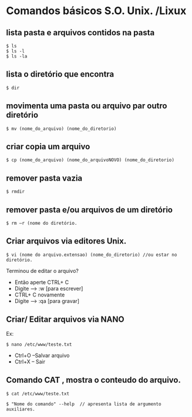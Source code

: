 # Comandos básicos S.O. Unix. /Lixux

## lista pasta e arquivos contidos na pasta 
~~~
$ ls 
$ ls -l 
$ ls -la 
~~~

## lista o diretório que encontra 
~~~
$ dir 
~~~
 

## movimenta uma pasta ou arquivo par outro diretório 
~~~
$ mv (nome_do_arquivo) (nome_do_diretorio) 
~~~
 
 ## criar copia um arquivo 
~~~
$ cp (nome_do_arquivo) (nome_do_arquivoNOVO) (nome_do_diretorio) 
~~~
 ## remover pasta vazia 
~~~ 
$ rmdir 
~~~
 
## remover pasta e/ou arquivos de um diretório  
~~~ 
$ rm –r (nome do diretório. 
~~~
 
## Criar arquivos via editores Unix. 
~~~ 
$ vi (nome do arquivo.extensao) (nome_do_diretorio) //ou estar no diretório. 
~~~
Terminou de editar o arquivo?
- Então aperte CTRL+ C
- Digite --> :w [para escrever]
- CTRL+ C novamente
- Digite --> :qa [para gravar] 

## Criar/ Editar arquivos via NANO 
Ex:
~~~
$ nano /etc/www/teste.txt
~~~
 - Ctrl+O –Salvar arquivo
 - Ctrl+X – Sair 
 
## Comando CAT , mostra o conteudo do arquivo. 
~~~
$ cat /etc/www/teste.txt  
~~~
~~~
$ "Nome do comando" --help  // apresenta lista de argumento auxiliares. 
~~~